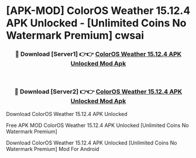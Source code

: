 # [APK-MOD] ColorOS Weather 15.12.4 APK Unlocked - [Unlimited Coins No Watermark Premium] cwsai



<div align="center">
<h3>🔴 Download [Server1] 👉👉 <a href="https://momento.my/?title=ColorOS_Weather_15.12.4_APK_Unlocked">ColorOS Weather 15.12.4 APK Unlocked Mod Apk</a></h3><br>

<h3>🔴 Download [Server2] 👉👉 <a href="https://momento.my/?title=ColorOS_Weather_15.12.4_APK_Unlocked">ColorOS Weather 15.12.4 APK Unlocked Mod Apk</a></h3>
</div>



Download ColorOS Weather 15.12.4 APK Unlocked 

Free APK MOD ColorOS Weather 15.12.4 APK Unlocked [Unlimited Coins No Watermark Premium]

Download ColorOS Weather 15.12.4 APK Unlocked [Unlimited Coins No Watermark Premium] Mod For Android
